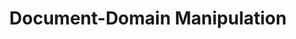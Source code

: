 ---
# Feel free to add content and custom Front Matter to this file.
# To modify the layout, see https://jekyllrb.com/docs/themes/#overriding-theme-defaults

layout: page
title: Document-Domain Manipulation
permalink: /io/Document-Domain Manipulation
has_children: true
nav_order: 12
---